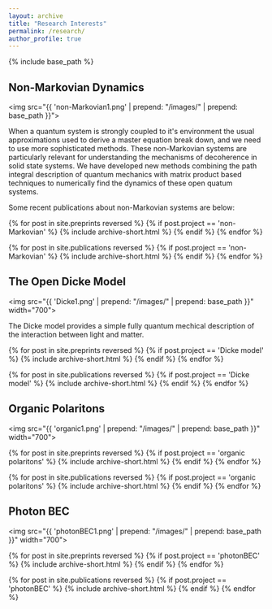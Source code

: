 ```yaml
---
layout: archive
title: "Research Interests"
permalink: /research/
author_profile: true
---
```



{% include base_path %}




## Non-Markovian Dynamics

<div style="max-width: 750px;">

<img src="{{ 'non-Markovian1.png' | prepend: "/images/" | prepend: base_path }}"> 

<p>When a quantum system is strongly coupled to it's environment the usual approximations used to derive a master equation break down, and we need to use more sophisticated methods. 
These non-Markovian systems are particularly relevant for understanding the mechanisms of decoherence in solid state systems. 
We have developed new methods combining the path integral description of quantum mechanics with matrix product based techniques to numerically find the dynamics of these open quatum systems.</p>

<p>Some recent publications about non-Markovian systems are below:</p>

{% for post in site.preprints reversed %}
  {% if post.project == 'non-Markovian' %}
    {% include archive-short.html %}
  {% endif %}
{% endfor %}

{% for post in site.publications reversed %}
  {% if post.project == 'non-Markovian' %}
    {% include archive-short.html %}
  {% endif %}
{% endfor %}

</div>

## The Open Dicke Model

<div style="max-width: 750px;">

<img src="{{ 'Dicke1.png' | prepend: "/images/" | prepend: base_path }}" width="700"> 

The Dicke model provides a simple fully quantum mechical description of the interaction between light and matter. 

{% for post in site.preprints reversed %}
  {% if post.project == 'Dicke model' %}
    {% include archive-short.html %}
  {% endif %}
{% endfor %}

{% for post in site.publications reversed %}
  {% if post.project == 'Dicke model' %}
    {% include archive-short.html %}
  {% endif %}
{% endfor %}

</div>

## Organic Polaritons

<div style="max-width: 750px;">

<img src="{{ 'organic1.png' | prepend: "/images/" | prepend: base_path }}" width="700"> 

{% for post in site.preprints reversed %}
  {% if post.project == 'organic polaritons' %}
    {% include archive-short.html %}
  {% endif %}
{% endfor %}

{% for post in site.publications reversed %}
  {% if post.project == 'organic polaritons' %}
    {% include archive-short.html %}
  {% endif %}
{% endfor %}

</div>

## Photon BEC

<div style="max-width: 750px;">

<img src="{{ 'photonBEC1.png' | prepend: "/images/" | prepend: base_path }}" width="700"> 

{% for post in site.preprints reversed %}
  {% if post.project == 'photonBEC' %}
    {% include archive-short.html %}
  {% endif %}
{% endfor %}

{% for post in site.publications reversed %}
  {% if post.project == 'photonBEC' %}
    {% include archive-short.html %}
  {% endif %}
{% endfor %}

</div>
